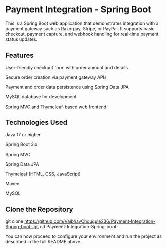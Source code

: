 # Payment Integration - Spring Boot

This is a Spring Boot web application that demonstrates integration with a payment gateway such as Razorpay, Stripe, or PayPal. It supports basic checkout, payment capture, and webhook handling for real-time payment status updates.

## Features

User-friendly checkout form with order amount and details

Secure order creation via payment gateway APIs

Payment and order data persistence using Spring Data JPA

MySQL database for development

Spring MVC and Thymeleaf-based web frontend

## Technologies Used

Java 17 or higher

Spring Boot 3.x

Spring MVC

Spring Data JPA

Thymeleaf (HTML, CSS, JavaScript)

Maven

MySQL

## Clone the Repository

git clone https://github.com/VaibhavChougule236/Payment-Integration-Spring-boot-.git
cd Payment-Integration-Spring-boot-

You can now proceed to configure your environment and run the project as described in the full README above.


